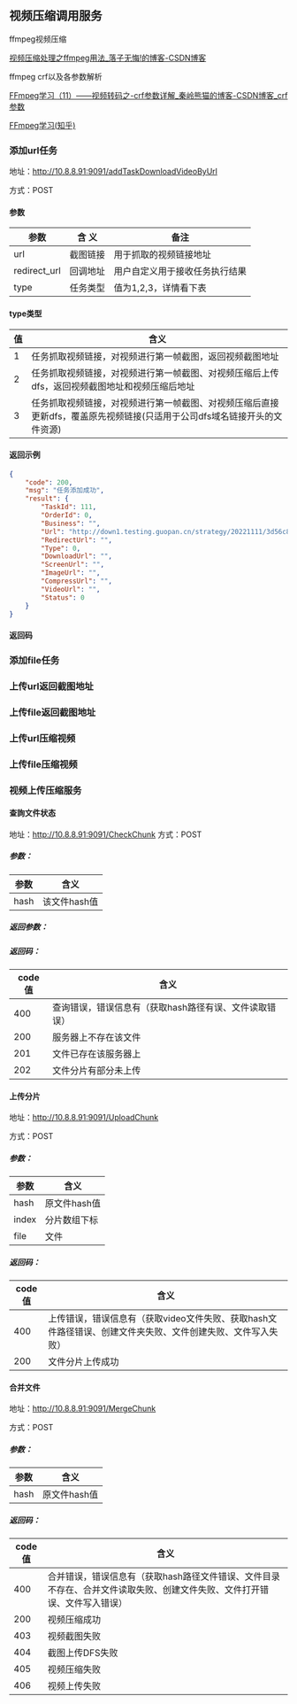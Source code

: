 ## 视频压缩调用服务

ffmpeg视频压缩

[视频压缩处理之ffmpeg用法_落子无悔!的博客-CSDN博客](https://blog.csdn.net/qq_32460819/article/details/106773987)


ffmpeg crf以及各参数解析

[FFmpeg学习（11）——视频转码之-crf参数详解_秦岭熊猫的博客-CSDN博客_crf参数](https://blog.csdn.net/tianshan2010/article/details/104837422)

[FFmpeg学习(知乎)](https://zhuanlan.zhihu.com/p/557464664)

### 添加url任务

地址：http://10.8.8.91:9091/addTaskDownloadVideoByUrl

方式：POST

#### 参数

| 参数         | 含  义   | 备注                           |
| ------------ | -------- | ------------------------------ |
| url          | 截图链接 | 用于抓取的视频链接地址         |
| redirect_url | 回调地址 | 用户自定义用于接收任务执行结果 |
| type         | 任务类型 | 值为1,2,3，详情看下表          |

#### type类型

| 值   | 含义                                                         |
| ---- | ------------------------------------------------------------ |
| 1    | 任务抓取视频链接，对视频进行第一帧截图，返回视频截图地址     |
| 2    | 任务抓取视频链接，对视频进行第一帧截图、对视频压缩后上传dfs，返回视频截图地址和视频压缩后地址 |
| 3    | 任务抓取视频链接，对视频进行第一帧截图、对视频压缩后直接更新dfs，覆盖原先视频链接(只适用于公司dfs域名链接开头的文件资源) |

#### 返回示例

```json
{
    "code": 200,
    "msg": "任务添加成功",
    "result": {
        "TaskId": 111,
        "OrderId": 0,
        "Business": "",
        "Url": "http://down1.testing.guopan.cn/strategy/20221111/3d56c8658fde1e2e5aac1f1da024caa8.mp4",
        "RedirectUrl": "",
        "Type": 0,
        "DownloadUrl": "",
        "ScreenUrl": "",
        "ImageUrl": "",
        "CompressUrl": "",
        "VideoUrl": "",
        "Status": 0
    }
}
```

#### 返回码







### 添加file任务



### 上传url返回截图地址



### 上传file返回截图地址



### 上传url压缩视频



### 上传file压缩视频































### 视频上传压缩服务



#### 查詢文件状态
地址：http://10.8.8.91:9091/CheckChunk
方式：POST

##### 参数：

| 参数 | 含义         |
| ---- | ------------ |
| hash | 该文件hash值 |

##### 返回参数：





##### 返回码：

| code值 | 含义                                                   |
| ------ | ------------------------------------------------------ |
| 400    | 查询错误，错误信息有（获取hash路径有误、文件读取错误） |
| 200    | 服务器上不存在该文件                                   |
| 201    | 文件已存在该服务器上                                   |
| 202    | 文件分片有部分未上传                                   |







#### 上传分片

地址：http://10.8.8.91:9091/UploadChunk

方式：POST

##### 参数：

| 参数  | 含义         |
| ----- | ------------ |
| hash  | 原文件hash值 |
| index | 分片数组下标 |
| file  | 文件         |

##### 返回码：

| code值 | 含义                                                         |
| ------ | ------------------------------------------------------------ |
| 400    | 上传错误，错误信息有（获取video文件失败、获取hash文件路径错误、创建文件夹失败、文件创建失败、文件写入失败） |
| 200    | 文件分片上传成功                                             |







#### 合并文件


地址：http://10.8.8.91:9091/MergeChunk

方式：POST

##### 参数：

| 参数 | 含义         |
| ---- | ------------ |
| hash | 原文件hash值 |

##### 返回码：

| code值 | 含义                                                         |
| ------ | ------------------------------------------------------------ |
| 400    | 合并错误，错误信息有（获取hash路径文件错误、文件目录不存在、合并文件读取失败、创建文件失败、文件打开错误、文件写入错误） |
| 200    | 视频压缩成功                                                 |
| 403    | 视频截图失败                                                 |
| 404    | 截图上传DFS失败                                              |
| 405    | 视频压缩失败                                                 |
| 406    | 视频上传失败                                                 |

